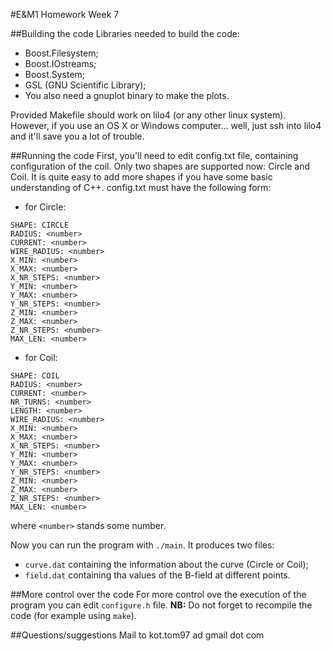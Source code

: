 #E&M1 Homework Week 7

##Building the code
Libraries needed to build the code:
- Boost.Filesystem;
- Boost.IOstreams;
- Boost.System;
- GSL (GNU Scientific Library);
- You also need a gnuplot binary to make the plots.

Provided Makefile should work on lilo4 (or any other linux system). However, if you use an OS X or Windows computer... well, just ssh into lilo4 and it'll save you a lot of trouble.


##Running the code
First, you'll need to edit config.txt file, containing configuration of the coil. Only two shapes are supported now: Circle and Coil. It is quite easy to add more shapes if you have some basic understanding of C++. config.txt must have the following form:
- for Circle:
```
SHAPE: CIRCLE
RADIUS: <number>
CURRENT: <number>
WIRE_RADIUS: <number>
X_MIN: <number>
X_MAX: <number>
X_NR_STEPS: <number>
Y_MIN: <number>
Y_MAX: <number>
Y_NR_STEPS: <number>
Z_MIN: <number>
Z_MAX: <number>
Z_NR_STEPS: <number>
MAX_LEN: <number>
```

- for Coil:
```
SHAPE: COIL
RADIUS: <number>
CURRENT: <number>
NR_TURNS: <number>
LENGTH: <number>
WIRE_RADIUS: <number>
X_MIN: <number>
X_MAX: <number>
X_NR_STEPS: <number>
Y_MIN: <number>
Y_MAX: <number>
Y_NR_STEPS: <number>
Z_MIN: <number>
Z_MAX: <number>
Z_NR_STEPS: <number>
MAX_LEN: <number>
```
where `<number>` stands some number.

Now you can run the program with `./main`. It produces two files: 
- `curve.dat` containing the information about the curve (Circle or Coil);
- `field.dat` containing tha values of the B-field at different points.


##More control over the code
For more control ove the execution of the program you can edit `configure.h` file. **NB:** Do not forget to recompile the code (for example using `make`).


##Questions/suggestions
Mail to kot.tom97 ad gmail dot com
